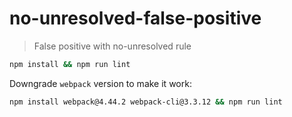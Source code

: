 # no-unresolved-false-positive

> False positive with no-unresolved rule

```sh
npm install && npm run lint
```

Downgrade `webpack` version to make it work:

```sh
npm install webpack@4.44.2 webpack-cli@3.3.12 && npm run lint
```